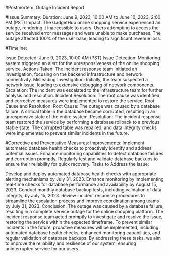 #Postmortem: Outage Incident Report

#Issue Summary:
Duration: June 9, 2023, 10:00 AM to June 10, 2023, 2:00 PM (PST)
Impact: The GadgetHub online shopping service experienced an outage, rendering it inaccessible to users. Users attempting to access the service received error messages and were unable to make purchases. The outage affected 100% of the user base, leading to significant revenue loss.

#Timeline:

Issue Detected: June 9, 2023, 10:00 AM (PST)
Issue Detection: Monitoring system triggered an alert for the unresponsiveness of the online shopping service.
Actions Taken: The incident response team initiated an investigation, focusing on the backend infrastructure and network connectivity.
Misleading Investigation: Initially, the team suspected a network issue, leading to extensive debugging of network components.
Escalation: The incident was escalated to the infrastructure team for further analysis and resolution.
Incident Resolution: The root cause was identified, and corrective measures were implemented to restore the service.
Root Cause and Resolution:
Root Cause: The outage was caused by a database failure. A critical table in the database became corrupted, resulting in an unresponsive state of the entire system.
Resolution: The incident response team restored the service by performing a database rollback to a previous stable state. The corrupted table was repaired, and data integrity checks were implemented to prevent similar incidents in the future.

#Corrective and Preventative Measures:
Improvements:
Implement automated database health checks to proactively identify and address potential issues.
Enhance monitoring capabilities to detect database failures and corruption promptly.
Regularly test and validate database backups to ensure their reliability for quick recovery.
Tasks to Address the Issue:

Develop and deploy automated database health checks with appropriate alerting mechanisms by July 31, 2023.
Enhance monitoring by implementing real-time checks for database performance and availability by August 15, 2023.
Conduct monthly database backup tests, including validation of data integrity, by July 15, 2023.
Review incident response procedures to streamline the escalation process and improve coordination among teams by July 31, 2023.
Conclusion:
The outage was caused by a database failure, resulting in a complete service outage for the online shopping platform. The incident response team acted promptly to investigate and resolve the issue, restoring the service within the expected timeframe. To prevent similar incidents in the future, proactive measures will be implemented, including automated database health checks, enhanced monitoring capabilities, and regular validation of database backups. By addressing these tasks, we aim to improve the reliability and resilience of our system, ensuring uninterrupted service for our users.
